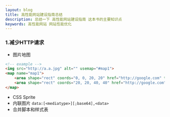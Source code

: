 ```yaml
---
layout: blog
title: 高性能网站建设指南总结
description: 总结一下 高性能网站建设指南 这本书的主要知识点
keywords: 高性能网站 网站性能优化
---
```


### 1.减少HTTP请求
* 图片地图
```html
<!-- example -->
<img src="http://a.a.jpg" alt="" usemap="#map1">
<map name="map1">
    <area shape="rect" coords="0, 0, 20, 20" href="http://google.com" title="google">
    <area shape="rect" coords="20, 20, 40, 40" href="http://google.com" title="google1">
</map>
```
* CSS Sprite
* 内联图片 `data:[<mediatype>][;base64],<data>`
* 合并脚本和样式表
